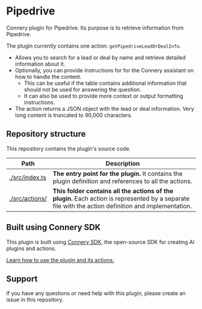 # Pipedrive

Connery plugin for Pipedrive. Its purpose is to retrieve information from Pipedrive.

The plugin currently contains one action: `getPipedriveLeadOrDealInfo`.

- Allows you to search for a lead or deal by name and retrieve detailed information about it.
- Optionally, you can provide instructions for for the Connery assistant on how to handle the content.
  - This can be useful if the table contains additional information that should not be used for answering the question.
  - It can also be used to provide more context or output formatting instructions.
- The action returns a JSON object with the lead or deal information. Very long content is truncated to 90,000 characters.

## Repository structure

This repository contains the plugin's source code.

| Path                            | Description                                                                                                                                          |
| ------------------------------- | ---------------------------------------------------------------------------------------------------------------------------------------------------- |
| [./src/index.ts](/src/index.ts) | **The entry point for the plugin.** It contains the plugin definition and references to all the actions.                                             |
| [./src/actions/](/src/actions/) | **This folder contains all the actions of the plugin.** Each action is represented by a separate file with the action definition and implementation. |

## Built using Connery SDK

This plugin is built using [Connery SDK](https://github.com/connery-io/connery-sdk), the open-source SDK for creating AI plugins and actions.

[Learn how to use the plugin and its actions.](https://sdk.connery.io/docs/quickstart/use-plugin)

## Support

If you have any questions or need help with this plugin, please create an issue in this repository.
